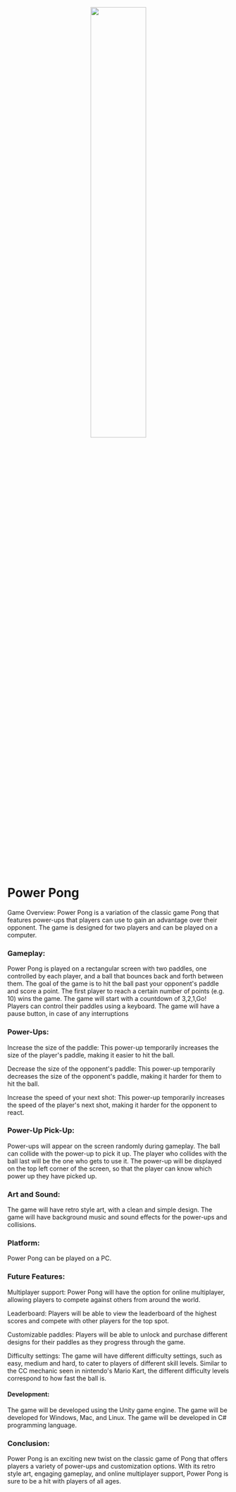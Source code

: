 <a name="Power Pong"></a>

<p align="center"><img width=50% src="https://user-images.githubusercontent.com/45630932/224222533-3f86af53-2de8-4da2-853f-c322d80b2fae.mp4"></p>

# Power Pong

Game Overview: Power Pong is a variation of the classic game Pong that features power-ups that players can use to gain an advantage over their opponent. The game is designed for two players and can be played on a computer.

### Gameplay:

Power Pong is played on a rectangular screen with two paddles, one controlled by each player, and a ball that bounces back and forth between them. The goal of the game is to hit the ball past your opponent's paddle and score a point. The first player to reach a certain number of points (e.g. 10) wins the game. The game will start with a countdown of 3,2,1,Go!
Players can control their paddles using a keyboard. The game will have a pause button, in case of any interruptions

### Power-Ups:

Increase the size of the paddle: This power-up temporarily increases the size of the player's paddle, making it easier to hit the ball.

Decrease the size of the opponent's paddle: This power-up temporarily decreases the size of the opponent's paddle, making it harder for them to hit the ball.

Increase the speed of your next shot: This power-up temporarily increases the speed of the player's next shot, making it harder for the opponent to react.

### Power-Up Pick-Up:

Power-ups will appear on the screen randomly during gameplay. The ball can collide with the power-up to pick it up. The player who collides with the ball last will be the one who gets to use it. The power-up will be displayed on the top left corner of the screen, so that the player can know which power up they have picked up.

### Art and Sound:

The game will have retro style art, with a clean and simple design. The game will have background music and sound effects for the power-ups and collisions.


### Platform:

Power Pong can be played on a PC. 

### Future Features:

Multiplayer support: Power Pong will have the option for online multiplayer, allowing players to compete against others from around the world.

Leaderboard: Players will be able to view the leaderboard of the highest scores and compete with other players for the top spot.

Customizable paddles: Players will be able to unlock and purchase different designs for their paddles as they progress through the game.

Difficulty settings: The game will have different difficulty settings, such as easy, medium and hard, to cater to players of different skill levels. Similar to the CC mechanic seen in nintendo's Mario Kart, the different difficulty levels correspond to how fast the ball is. 

#### Development:

The game will be developed using the Unity game engine.
The game will be developed for Windows, Mac, and Linux. 
The game will be developed in C# programming language.

### Conclusion:

Power Pong is an exciting new twist on the classic game of Pong that offers players a variety of power-ups and customization options. With its retro style art, engaging gameplay, and online multiplayer support, Power Pong is sure to be a hit with players of all ages.

